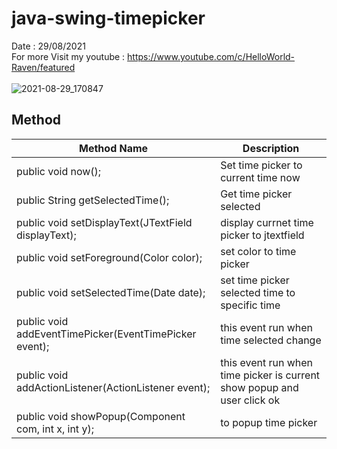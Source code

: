 # java-swing-timepicker
Date : 29/08/2021<br/>
For more Visit my youtube : https://www.youtube.com/c/HelloWorld-Raven/featured
<br/><br/>
![2021-08-29_170847](https://user-images.githubusercontent.com/58245926/131247117-f42003c0-a497-49ea-8ec5-0d4cde5f3e09.png)

## Method
Method Name | Description
----------- | ------------
public void now(); | Set time picker to current time now
public String getSelectedTime(); | Get time picker selected
public void setDisplayText(JTextField displayText); | display currnet time picker to jtextfield
public void setForeground(Color color); | set color to time picker
public void setSelectedTime(Date date); | set time picker selected time to specific time
public void addEventTimePicker(EventTimePicker event); | this event run when time selected change
public void addActionListener(ActionListener event); | this event run when time picker is current show popup and user click ok
public void showPopup(Component com, int x, int y); | to popup time picker
